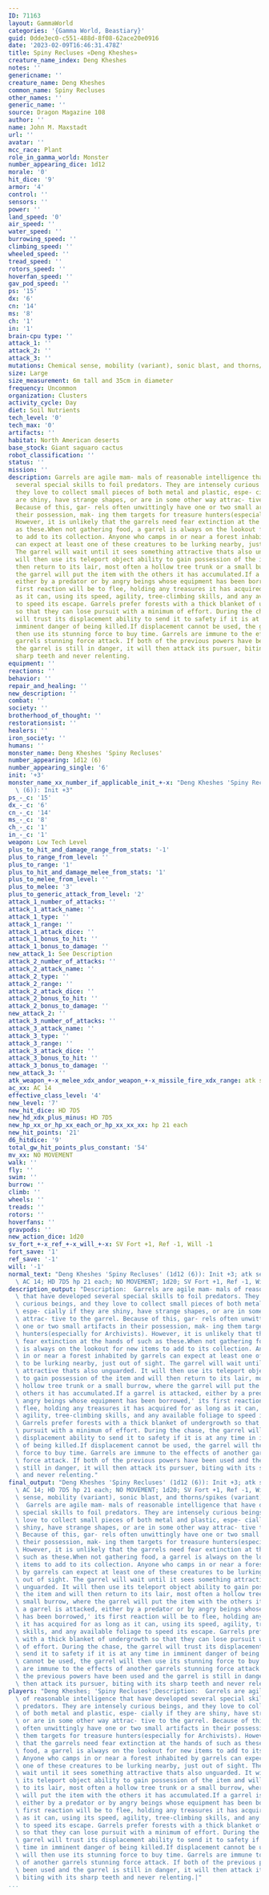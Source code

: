 ```yaml
---
ID: 71163
layout: GammaWorld
categories: '{Gamma World, Beastiary}'
guid: 0dde3ec0-c551-488d-8f08-62ace20e0916
date: '2023-02-09T16:46:31.478Z'
title: Spiny Recluses «Deng Kheshes»
creature_name_index: Deng Kheshes
notes: ''
genericname: ''
creature_name: Deng Kheshes
common_name: Spiny Recluses
other_names: ''
generic_name: ''
source: Dragon Magazine 108
author: ''
name: John M. Maxstadt
url: ''
avatar: ''
mcc_race: Plant
role_in_gamma_world: Monster
number_appearing_dice: 1d12
morale: '0'
hit_dice: '9'
armor: '4'
control: ''
sensors: ''
power: ''
land_speed: '0'
air_speed: ''
water_speed: ''
burrowing_speed: ''
climbing_speed: ''
wheeled_speed: ''
tread_speed: ''
rotors_speed: ''
hoverfan_speed: ''
gav_pod_speed: ''
ps: '15'
dx: '6'
cn: '14'
ms: '8'
ch: '1'
in: '1'
brain-cpu type: ''
attack_1: ''
attack_2: ''
attack_3: ''
mutations: Chemical sense, mobility (variant), sonic blast, and thorns/spikes (variant)
size: Large
size_measurement: 6m tall and 35cm in diameter
frequency: Uncommon
organization: Clusters
activity_cycle: Day
diet: Soil Nutrients
tech_level: '0'
tech_max: '0'
artifacts: ''
habitat: North American deserts
base_stock: Giant saguaro cactus
robot_classification: ''
status: ''
mission: ''
description: Garrels are agile mam- mals of reasonable intelligence that have developed
  several special skills to foil predators. They are intensely curious beings, and
  they love to collect small pieces of both metal and plastic, espe- cially if they
  are shiny, have strange shapes, or are in some other way attrac- tive to the garrel.
  Because of this, gar- rels often unwittingly have one or two small artifacts in
  their possession, mak- ing them targets for treasure hunters(especially for Archivists).
  However, it is unlikely that the garrels need fear extinction at the hands of such
  as these.When not gathering food, a garrel is always on the lookout for new items
  to add to its collection. Anyone who camps in or near a forest inhabited by garrels
  can expect at least one of these creatures to be lurking nearby, just out of sight.
  The garrel will wait until it sees something attractive thats also unguarded. It
  will then use its teleport object ability to gain possession of the item and will
  then return to its lair, most often a hollow tree trunk or a small burrow, where
  the garrel will put the item with the others it has accumulated.If a garrel is attacked,
  either by a predator or by angry beings whose equipment has been borrowed,' its
  first reaction will be to flee, holding any treasures it has acquired for as long
  as it can, using its speed, agility, tree-climbing skills, and any available foliage
  to speed its escape. Garrels prefer forests with a thick blanket of undergrowth
  so that they can lose pursuit with a minimum of effort. During the chase, the garrel
  will trust its displacement ability to send it to safety if it is at any time in
  imminent danger of being killed.If displacement cannot be used, the garrel will
  then use its stunning force to buy time. Garrels are immune to the effects of another
  garrels stunning force attack. If both of the previous powers have been used and
  the garrel is still in danger, it will then attack its pursuer, biting with its
  sharp teeth and never relenting.
equipment: ''
reactions: ''
behavior: ''
repair_and_healing: ''
new_description: ''
combat: ''
society: ''
brotherhood_of_thought: ''
restorationsist: ''
healers: ''
iron_society: ''
humans: ''
monster_name: Deng Kheshes 'Spiny Recluses'
number_appearing: 1d12 (6)
number_appearing_single: '6'
init: '+3'
monster_name_xx_number_if_applicable_init_+-x: "Deng Kheshes 'Spiny Recluses' (1d12\
  \ (6)): Init +3"
ps_-_c: '15'
dx_-_c: '6'
cn_-_c: '14'
ms_-_c: '8'
ch_-_c: '1'
in_-_c: '1'
weapon: Low Tech Level
plus_to_hit_and_damage_range_from_stats: '-1'
plus_to_range_from_level: ''
plus_to_range: '1'
plus_to_hit_and_damage_melee_from_stats: '1'
plus_to_melee_from_level: ''
plus_to_melee: '3'
plus_to_generic_attack_from_level: '2'
attack_1_number_of_attacks: ''
attack_1_attack_name: ''
attack_1_type: ''
attack_1_range: ''
attack_1_attack_dice: ''
attack_1_bonus_to_hit: ''
attack_1_bonus_to_damage: ''
new_attack_1: See Description
attack_2_number_of_attacks: ''
attack_2_attack_name: ''
attack_2_type: ''
attack_2_range: ''
attack_2_attack_dice: ''
attack_2_bonus_to_hit: ''
attack_2_bonus_to_damage: ''
new_attack_2: ''
attack_3_number_of_attacks: ''
attack_3_attack_name: ''
attack_3_type: ''
attack_3_range: ''
attack_3_attack_dice: ''
attack_3_bonus_to_hit: ''
attack_3_bonus_to_damage: ''
new_attack_3: ''
atk_weapon_+-x_melee_xdx_andor_weapon_+-x_missile_fire_xdx_range: atk see description
ac_xx: AC 14
effective_class_level: '4'
new_level: '7'
new_hit_dice: HD 7D5
new_hd_xdx_plus_minus: HD 7D5
new_hp_xx_or_hp_xx_each_or_hp_xx_xx_xx: hp 21 each
new_hit_points: '21'
d6_hitdice: '9'
total_gw_hit_points_plus_constant: '54'
mv_xx: NO MOVEMENT
walk: ''
fly: ''
swim: ''
burrow: ''
climb: ''
wheels: ''
treads: ''
rotors: ''
hoverfans: ''
gravpods: ''
new_action_dice: 1d20
sv_fort_+-x_ref_+-x_will_+-x: SV Fort +1, Ref -1, Will -1
fort_save: '1'
ref_save: '-1'
will: '-1'
normal_text: "Deng Kheshes 'Spiny Recluses' (1d12 (6)): Init +3; atk see description;\
  \ AC 14; HD 7D5 hp 21 each; NO MOVEMENT; 1d20; SV Fort +1, Ref -1, Will -1"
description_output: "Description:  Garrels are agile mam- mals of reasonable intelligence\
  \ that have developed several special skills to foil predators. They are intensely\
  \ curious beings, and they love to collect small pieces of both metal and plastic,\
  \ espe- cially if they are shiny, have strange shapes, or are in some other way\
  \ attrac- tive to the garrel. Because of this, gar- rels often unwittingly have\
  \ one or two small artifacts in their possession, mak- ing them targets for treasure\
  \ hunters(especially for Archivists). However, it is unlikely that the garrels need\
  \ fear extinction at the hands of such as these.When not gathering food, a garrel\
  \ is always on the lookout for new items to add to its collection. Anyone who camps\
  \ in or near a forest inhabited by garrels can expect at least one of these creatures\
  \ to be lurking nearby, just out of sight. The garrel will wait until it sees something\
  \ attractive thats also unguarded. It will then use its teleport object ability\
  \ to gain possession of the item and will then return to its lair, most often a\
  \ hollow tree trunk or a small burrow, where the garrel will put the item with the\
  \ others it has accumulated.If a garrel is attacked, either by a predator or by\
  \ angry beings whose equipment has been borrowed,' its first reaction will be to\
  \ flee, holding any treasures it has acquired for as long as it can, using its speed,\
  \ agility, tree-climbing skills, and any available foliage to speed its escape.\
  \ Garrels prefer forests with a thick blanket of undergrowth so that they can lose\
  \ pursuit with a minimum of effort. During the chase, the garrel will trust its\
  \ displacement ability to send it to safety if it is at any time in imminent danger\
  \ of being killed.If displacement cannot be used, the garrel will then use its stunning\
  \ force to buy time. Garrels are immune to the effects of another garrels stunning\
  \ force attack. If both of the previous powers have been used and the garrel is\
  \ still in danger, it will then attack its pursuer, biting with its sharp teeth\
  \ and never relenting."
final_output: "Deng Kheshes 'Spiny Recluses' (1d12 (6)): Init +3; atk see description;\
  \ AC 14; HD 7D5 hp 21 each; NO MOVEMENT; 1d20; SV Fort +1, Ref -1, Will -1Chemical\
  \ sense, mobility (variant), sonic blast, and thorns/spikes (variant)Description:\
  \  Garrels are agile mam- mals of reasonable intelligence that have developed several\
  \ special skills to foil predators. They are intensely curious beings, and they\
  \ love to collect small pieces of both metal and plastic, espe- cially if they are\
  \ shiny, have strange shapes, or are in some other way attrac- tive to the garrel.\
  \ Because of this, gar- rels often unwittingly have one or two small artifacts in\
  \ their possession, mak- ing them targets for treasure hunters(especially for Archivists).\
  \ However, it is unlikely that the garrels need fear extinction at the hands of\
  \ such as these.When not gathering food, a garrel is always on the lookout for new\
  \ items to add to its collection. Anyone who camps in or near a forest inhabited\
  \ by garrels can expect at least one of these creatures to be lurking nearby, just\
  \ out of sight. The garrel will wait until it sees something attractive thats also\
  \ unguarded. It will then use its teleport object ability to gain possession of\
  \ the item and will then return to its lair, most often a hollow tree trunk or a\
  \ small burrow, where the garrel will put the item with the others it has accumulated.If\
  \ a garrel is attacked, either by a predator or by angry beings whose equipment\
  \ has been borrowed,' its first reaction will be to flee, holding any treasures\
  \ it has acquired for as long as it can, using its speed, agility, tree-climbing\
  \ skills, and any available foliage to speed its escape. Garrels prefer forests\
  \ with a thick blanket of undergrowth so that they can lose pursuit with a minimum\
  \ of effort. During the chase, the garrel will trust its displacement ability to\
  \ send it to safety if it is at any time in imminent danger of being killed.If displacement\
  \ cannot be used, the garrel will then use its stunning force to buy time. Garrels\
  \ are immune to the effects of another garrels stunning force attack. If both of\
  \ the previous powers have been used and the garrel is still in danger, it will\
  \ then attack its pursuer, biting with its sharp teeth and never relenting."
players: "Deng Kheshes; 'Spiny Recluses';Description:  Garrels are agile mam- mals\
  \ of reasonable intelligence that have developed several special skills to foil\
  \ predators. They are intensely curious beings, and they love to collect small pieces\
  \ of both metal and plastic, espe- cially if they are shiny, have strange shapes,\
  \ or are in some other way attrac- tive to the garrel. Because of this, gar- rels\
  \ often unwittingly have one or two small artifacts in their possession, mak- ing\
  \ them targets for treasure hunters(especially for Archivists). However, it is unlikely\
  \ that the garrels need fear extinction at the hands of such as these.When not gathering\
  \ food, a garrel is always on the lookout for new items to add to its collection.\
  \ Anyone who camps in or near a forest inhabited by garrels can expect at least\
  \ one of these creatures to be lurking nearby, just out of sight. The garrel will\
  \ wait until it sees something attractive thats also unguarded. It will then use\
  \ its teleport object ability to gain possession of the item and will then return\
  \ to its lair, most often a hollow tree trunk or a small burrow, where the garrel\
  \ will put the item with the others it has accumulated.If a garrel is attacked,\
  \ either by a predator or by angry beings whose equipment has been borrowed,' its\
  \ first reaction will be to flee, holding any treasures it has acquired for as long\
  \ as it can, using its speed, agility, tree-climbing skills, and any available foliage\
  \ to speed its escape. Garrels prefer forests with a thick blanket of undergrowth\
  \ so that they can lose pursuit with a minimum of effort. During the chase, the\
  \ garrel will trust its displacement ability to send it to safety if it is at any\
  \ time in imminent danger of being killed.If displacement cannot be used, the garrel\
  \ will then use its stunning force to buy time. Garrels are immune to the effects\
  \ of another garrels stunning force attack. If both of the previous powers have\
  \ been used and the garrel is still in danger, it will then attack its pursuer,\
  \ biting with its sharp teeth and never relenting.|"
...
```

